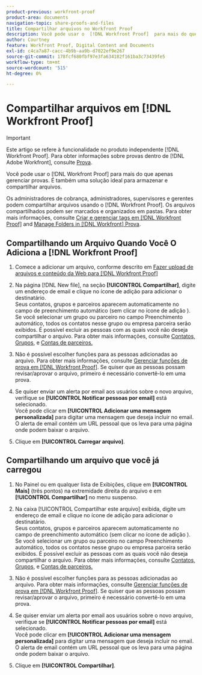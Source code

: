```yaml
---
product-previous: workfront-proof
product-area: documents
navigation-topic: share-proofs-and-files
title: Compartilhar arquivos no Workfront Proof
description: Você pode usar o  [!DNL Workfront Proof]  para mais do que apenas gerenciar provas. É também uma solução ideal para armazenar e compartilhar arquivos.
author: Courtney
feature: Workfront Proof, Digital Content and Documents
exl-id: c4ca7a87-cacc-4b9b-aa9b-d7022ef9e267
source-git-commit: 178fcf680fbf97e3fa634182f161ba3c73439fe5
workflow-type: tm+mt
source-wordcount: '515'
ht-degree: 0%

---
```


# Compartilhar arquivos em [!DNL Workfront Proof]

>[!IMPORTANT]
>
>Este artigo se refere à funcionalidade no produto independente [!DNL Workfront Proof]. Para obter informações sobre provas dentro de [!DNL Adobe Workfront], consulte [Prova](../../../review-and-approve-work/proofing/proofing.md).

Você pode usar o [!DNL Workfront Proof] para mais do que apenas gerenciar provas. É também uma solução ideal para armazenar e compartilhar arquivos.

Os administradores de cobrança, administradores, supervisores e gerentes podem compartilhar arquivos usando o [!DNL Workfront Proof]. Os arquivos compartilhados podem ser marcados e organizados em pastas. Para obter mais informações, consulte [Criar e gerenciar tags em [!DNL Workfront Proof]](../../../workfront-proof/wp-work-proofsfiles/organize-your-work/create-and-manage-tags.md) and [Manage Folders in [!DNL Workfront] Prova](../../../workfront-proof/wp-work-proofsfiles/organize-your-work/manage-folders.md).

## Compartilhando um Arquivo Quando Você O Adiciona a [!DNL Workfront Proof]

1. Comece a adicionar um arquivo, conforme descrito em [Fazer upload de arquivos e conteúdo da Web para [!DNL Workfront Proof]](../../../workfront-proof/wp-work-proofsfiles/create-proofs-and-files/upload-files-web-content.md)
1. Na página [!DNL New file], na seção **[!UICONTROL Compartilhar]**, digite um endereço de email e clique no ícone de adição para adicionar o destinatário.\
   Seus contatos, grupos e parceiros aparecem automaticamente no campo de preenchimento automático (sem clicar no ícone de adição ). Se você selecionar um grupo ou parceiro no campo Preenchimento automático, todos os contatos nesse grupo ou empresa parceira serão exibidos. É possível excluir as pessoas com as quais você não deseja compartilhar o arquivo. Para obter mais informações, consulte [Contatos,](https://support.workfront.com/hc/en-us/sections/115000920808-Contacts) [Grupos,](https://support.workfront.com/hc/en-us/sections/115000920828-Groups) e [Contas de parceiros.](https://support.workfront.com/hc/en-us/sections/115000912107-Partner-accounts)

1. Não é possível escolher funções para as pessoas adicionadas ao arquivo. Para obter mais informações, consulte [Gerenciar funções de prova em [!DNL Workfront Proof]](../../../workfront-proof/wp-work-proofsfiles/share-proofs-and-files/manage-proof-roles.md). Se quiser que as pessoas possam revisar/aprovar o arquivo, primeiro é necessário convertê-lo em uma prova.
1. Se quiser enviar um alerta por email aos usuários sobre o novo arquivo, verifique se **[!UICONTROL Notificar pessoas por email]** está selecionado.\
   Você pode clicar em **[!UICONTROL Adicionar uma mensagem personalizada]** para digitar uma mensagem que deseja incluir no email.\
   O alerta de email contém um URL pessoal que os leva para uma página onde podem baixar o arquivo.

1. Clique em **[!UICONTROL Carregar arquivo]**.

## Compartilhando um arquivo que você já carregou

1. No Painel ou em qualquer lista de Exibições, clique em **[!UICONTROL Mais]** (três pontos) na extremidade direita do arquivo e em **[!UICONTROL Compartilhar]** no menu suspenso.

1. Na caixa [!UICONTROL Compartilhar este arquivo] exibida, digite um endereço de email e clique no ícone de adição para adicionar o destinatário.\
   Seus contatos, grupos e parceiros aparecem automaticamente no campo de preenchimento automático (sem clicar no ícone de adição ). Se você selecionar um grupo ou parceiro no campo Preenchimento automático, todos os contatos nesse grupo ou empresa parceira serão exibidos. É possível excluir as pessoas com as quais você não deseja compartilhar o arquivo. Para obter mais informações, consulte [Contatos,](https://support.workfront.com/hc/en-us/sections/115000920808-Contacts) [Grupos,](https://support.workfront.com/hc/en-us/sections/115000920828-Groups) e [Contas de parceiros.](https://support.workfront.com/hc/en-us/sections/115000912107-Partner-accounts)

1. Não é possível escolher funções para as pessoas adicionadas ao arquivo. Para obter mais informações, consulte [Gerenciar funções de prova em [!DNL Workfront Proof]](../../../workfront-proof/wp-work-proofsfiles/share-proofs-and-files/manage-proof-roles.md). Se quiser que as pessoas possam revisar/aprovar o arquivo, primeiro é necessário convertê-lo em uma prova.
1. Se quiser enviar um alerta por email aos usuários sobre o novo arquivo, verifique se **[!UICONTROL Notificar pessoas por email]** está selecionado.\
   Você pode clicar em **[!UICONTROL Adicionar uma mensagem personalizada]** para digitar uma mensagem que deseja incluir no email.\
   O alerta de email contém um URL pessoal que os leva para uma página onde podem baixar o arquivo.

1. Clique em **[!UICONTROL Compartilhar]**.
